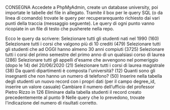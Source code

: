 CONSEGNA
Accedete a PhpMyAdmin, create un database university, poi importate le tabelle del file in allegato.
Tramite il box per le query SQL (o da linea di comando) trovate le query per recuperarequanto richiesto dai vari punti della traccia (messaggio seguente).
Le query di ogni punto vanno ricopiate in un file di testo che pusherete nella repo.

Ecco le query da scrivere:
Selezionare tutti gli studenti nati nel 1990 (160)
Selezionare tutti i corsi che valgono più di 10 crediti (479)
Selezionare tutti gli studenti che ad OGGI hanno almeno 30 anni compiuti (3725)
Selezionare tutti i corsi del primo semestre del primo anno di un qualsiasi corso di laurea (286)
Selezionare tutti gli appelli d'esame che avvengono nel pomeriggio (dopo le 14) del 20/06/2020 (21)
Selezionare tutti i corsi di laurea magistrale (38)
Da quanti dipartimenti è composta l'università? (12)
Quanti sono gli insegnanti che non hanno un numero di telefono? (50)
Inserire nella tabella degli studenti un nuovo record con i propri dati (per il campo degree_id, inserire un valore casuale)
Cambiare il numero dell’ufficio del professor Pietro Rizzo in 126
Eliminare dalla tabella studenti il record creato precedentemente al punto 9
Nelle query che lo prevedono, trovate l'indicazione del numero di risultati corretto.